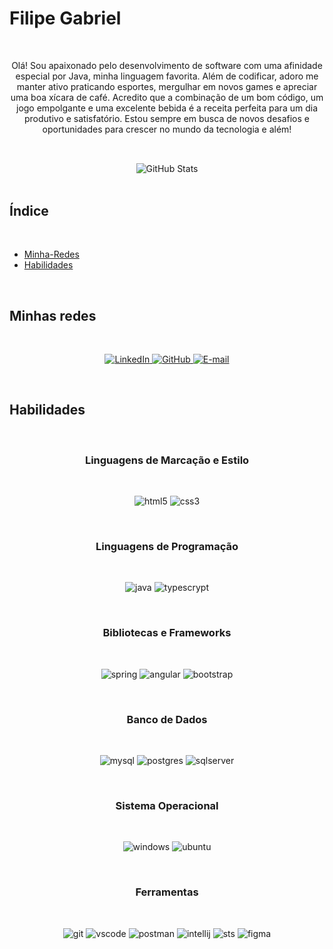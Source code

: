 <h1>Filipe Gabriel</h1>

</br>
<div align="center">
    <p>Olá! Sou apaixonado pelo desenvolvimento de software com uma afinidade especial por Java, minha linguagem favorita. Além de codificar, adoro me manter 
      ativo praticando esportes, mergulhar em novos games e apreciar uma boa xícara de café. Acredito que a combinação de um bom código, um jogo empolgante e 
      uma excelente bebida é a receita perfeita para um dia produtivo e satisfatório. Estou sempre em busca de novos desafios e oportunidades para crescer no 
      mundo da tecnologia e além!</p>

  ##
  
  </br>  
  <div>
    <img src="https://github-readme-stats.vercel.app/api?username=FilipeGabriel&theme=transparent&bg_color=35495E&border_color=FFF&show_icons=true&icon_color=FFF&title_color=2CA5E0&text_color=FFF&hide=stars" alt="GitHub Stats" />
  </div>
</div>
</br>

## Índice

</br>

- [Minha-Redes](#minhas-redes)
- [Habilidades](#habilidades)

</br>

## Minhas redes

</br>
<p align="center">
  
  <a href="https://www.linkedin.com/in/filipe-gabriel-8696382a3/">
    <img src="https://img.shields.io/badge/LinkedIn-0077B5?style=for-the-badge&logo=linkedin&logoColor=white" alt="LinkedIn" />
  </a>
  
  <a href="https://github.com/FilipeGabriel">
    <img src="https://img.shields.io/badge/GitHub-100000?style=for-the-badge&logo=github&logoColor=white" alt="GitHub" />
  </a>
  
  <a href="mailto:filipegabriel11@hotmail.com">
    <img src="https://img.shields.io/badge/-Email-000?style=for-the-badge&logo=microsoft-outlook&logoColor=007BFF" alt="E-mail" />
  </a>
  </br>
</p>
</br>

## Habilidades

</br>

<h3 align="center">Linguagens de Marcação e Estilo</h3>

</br>
<p align="center">
  <img src="https://img.shields.io/badge/HTML5-E34F26?style=for-the-badge&logo=html5&logoColor=white" alt="html5" />
  <img src="https://img.shields.io/badge/CSS3-1572B6?style=for-the-badge&logo=css3&logoColor=white" alt="css3" />
</p>
</br>

<h3 align="center">Linguagens de Programação</h3>

</br>
<p align="center">
  <img src="https://img.shields.io/badge/java-%23ED8B00.svg?style=for-the-badge&logo=openjdk&logoColor=white" alt="java" />
  <img src="https://img.shields.io/badge/TypeScript-007ACC?style=for-the-badge&logo=typescript&logoColor=white" alt="typescrypt" />
</p>
</br>

<h3 align="center">Bibliotecas e Frameworks</h3>

</br>
<p align="center">
  <img src="https://img.shields.io/badge/spring-%236DB33F.svg?style=for-the-badge&logo=spring&logoColor=white" alt="spring" />
  <img src="https://img.shields.io/badge/Angular-DD0031?style=for-the-badge&logo=angular&logoColor=white" alt="angular" />
  <img src="https://img.shields.io/badge/boostrap-0D1136?style=for-the-badge&logo=bootstrap&labelColor=0D1117" alt="bootstrap" />
</p>
</br>

<h3 align="center">Banco de Dados</h3>

</br>
<p align="center">
  <img src="https://img.shields.io/badge/MySQL-00000F?style=for-the-badge&logo=mysql&logoColor=white" alt="mysql" />
  <img src="https://img.shields.io/badge/PostgreSQL-000?style=for-the-badge&logo=postgresql" alt="postgres" />
  <img src="https://img.shields.io/badge/Microsoft_SQL_Server-000?style=for-the-badge" alt="sqlserver" />
</p>
</br>

<h3 align="center">Sistema Operacional</h3>

</br>
<p align="center">
  <img src="https://img.shields.io/badge/Windows-000?style=for-the-badge&logo=windows&logoColor=2CA5E0" alt="windows" />
  <img src="https://img.shields.io/badge/Ubuntu-35495E?style=for-the-badge&logo=ubuntu&logoColor=2CA5E0" alt="ubuntu" />
</p>
</br>

<h3 align="center">Ferramentas</h3>

</br>
<p align="center">
  <img src="https://img.shields.io/badge/GIT-E44C30?style=for-the-badge&logo=git&logoColor=white" alt="git" />
  <img src="https://img.shields.io/badge/Vscode-007ACC?style=for-the-badge&logo=visual-studio-code&logoColor=white" alt="vscode" />
  <img src="https://img.shields.io/badge/Postman-FF6C37.svg?style=for-the-badge&logo=Postman&logoColor=white" alt="postman" />
  <img src="https://img.shields.io/badge/Intellij-4B275F.svg?style=for-the-badge&logoColor=white" alt="intellij" />
  <img src="https://img.shields.io/badge/Spring_Tools_Suite-239120.svg?style=for-the-badge&logoColor=white" alt="sts" />
  <img src="https://img.shields.io/badge/Figma-696969?style=for-the-badge&logo=figma&logoColor=figma" alt="figma" />
</p>
</br></br>
